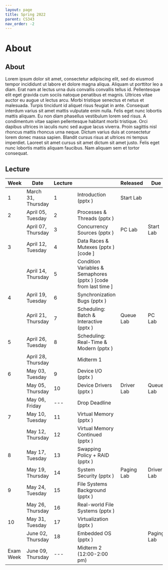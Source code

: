```yaml
---
layout: page
title: Spring 2022
parent: CS343
nav_order: -2
---
```


# About

## About

Lorem ipsum dolor sit amet, consectetur adipiscing elit, sed do eiusmod tempor incididunt ut labore et dolore magna aliqua. Aliquam ut porttitor leo a diam. Erat nam at lectus urna duis convallis convallis tellus id. Pellentesque elit eget gravida cum sociis natoque penatibus et magnis. Ultrices vitae auctor eu augue ut lectus arcu. Morbi tristique senectus et netus et malesuada. Turpis tincidunt id aliquet risus feugiat in ante. Consequat interdum varius sit amet mattis vulputate enim nulla. Felis eget nunc lobortis mattis aliquam. Eu non diam phasellus vestibulum lorem sed risus. A condimentum vitae sapien pellentesque habitant morbi tristique. Orci dapibus ultrices in iaculis nunc sed augue lacus viverra. Proin sagittis nisl rhoncus mattis rhoncus urna neque. Dictum varius duis at consectetur lorem donec massa sapien. Blandit cursus risus at ultrices mi tempus imperdiet. Laoreet sit amet cursus sit amet dictum sit amet justo. Felis eget nunc lobortis mattis aliquam faucibus. Nam aliquam sem et tortor consequat.

## Lecture

| Week      | Date               | Lecture |                                                                  | Released   | Due        |
|-----------|--------------------|---------|------------------------------------------------------------------|------------|------------|
|         1 | March 31, Thursday |       1 | Introduction  (pptx )                                            | Start Lab  |            |
|         2 | April 05, Tuesday  |       2 | Processes & Threads  (pptx )                                     |            |            |
|           | April 07, Thursday |       3 | Concurrency Sources  (pptx )                                     | PC Lab     | Start Lab  |
|         3 | April 12, Tuesday  |       4 | Data Races & Mutexes  (pptx ) [code ]                            |            |            |
|           | April 14, Thursday |       5 | Condition Variables & Semaphores  (pptx ) [code from last time ] |            |            |
|         4 | April 19, Tuesday  |       6 | Synchronization Bugs  (pptx )                                    |            |            |
|           | April 21, Thursday |       7 | Scheduling: Batch & Interactive  (pptx )                         | Queue Lab  | PC Lab     |
|         5 | April 26, Tuesday  |       8 | Scheduling: Real-Time & Modern  (pptx )                          |            |            |
|           | April 28, Thursday |         | Midterm 1                                                        |            |            |
|         6 |   May 03, Tuesday  |       9 | Device I/O  (pptx )                                              |            |            |
|           |   May 05, Thursday |      10 | Device Drivers  (pptx )                                          | Driver Lab | Queue Lab  |
|           |   May 06, Friday   | ---     | Drop Deadline                                                    |            |            |
|         7 |   May 10, Tuesday  |      11 | Virtual Memory  (pptx )                                          |            |            |
|           |   May 12, Thursday |      12 | Virtual Memory Continued  (pptx )                                |            |            |
|         8 |   May 17, Tuesday  |      13 | Swapping Policy + RAID  (pptx )                                  |            |            |
|           |   May 19, Thursday |      14 | System Security  (pptx )                                         | Paging Lab | Driver Lab |
|         9 |   May 24, Tuesday  |      15 | File Systems Background  (pptx )                                 |            |            |
|           |   May 26, Thursday |      16 | Real-world File Systems  (pptx )                                 |            |            |
|        10 |   May 31, Tuesday  |      17 | Virtualization  (pptx )                                          |            |            |
|           |  June 02, Thursday |      18 | Embedded OS  (pptx )                                             |            | Paging Lab |
| Exam Week |  June 09, Thursday | ---     | Midterm 2 (12:00-2:00 pm)                                        |            |            |

